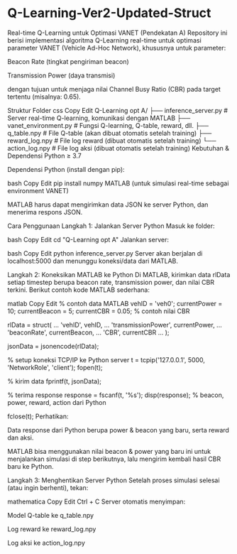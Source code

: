 # Q-Learning-Ver2-Updated-Struct

Real-time Q-Learning untuk Optimasi VANET (Pendekatan A)
Repository ini berisi implementasi algoritma Q-Learning real-time untuk optimasi parameter VANET (Vehicle Ad-Hoc Network), khususnya untuk parameter:

Beacon Rate (tingkat pengiriman beacon)

Transmission Power (daya transmisi)

dengan tujuan untuk menjaga nilai Channel Busy Ratio (CBR) pada target tertentu (misalnya: 0.65).

Struktur Folder
css
Copy
Edit
Q-Learning opt A/
├── inference_server.py     # Server real-time Q-learning, komunikasi dengan MATLAB
├── vanet_environment.py    # Fungsi Q-learning, Q-table, reward, dll.
├── q_table.npy             # File Q-table (akan dibuat otomatis setelah training)
├── reward_log.npy          # File log reward (dibuat otomatis setelah training)
└── action_log.npy          # File log aksi (dibuat otomatis setelah training)
Kebutuhan & Dependensi
Python ≥ 3.7

Dependensi Python (install dengan pip):

bash
Copy
Edit
pip install numpy
MATLAB (untuk simulasi real-time sebagai environment VANET)

MATLAB harus dapat mengirimkan data JSON ke server Python, dan menerima respons JSON.

Cara Penggunaan
Langkah 1: Jalankan Server Python
Masuk ke folder:

bash
Copy
Edit
cd "Q-Learning opt A"
Jalankan server:

bash
Copy
Edit
python inference_server.py
Server akan berjalan di localhost:5000 dan menunggu koneksi/data dari MATLAB.

Langkah 2: Koneksikan MATLAB ke Python
Di MATLAB, kirimkan data rlData setiap timestep berupa beacon rate, transmission power, dan nilai CBR terkini. Berikut contoh kode MATLAB sederhana:

matlab
Copy
Edit
% contoh data MATLAB
vehID = 'veh0';
currentPower = 10;
currentBeacon = 5;
currentCBR = 0.05; % contoh nilai CBR

rlData = struct( ...
    'vehID', vehID, ...
    'transmissionPower', currentPower, ...
    'beaconRate', currentBeacon, ...
    'CBR', currentCBR ...
);

jsonData = jsonencode(rlData);

% setup koneksi TCP/IP ke Python server
t = tcpip('127.0.0.1', 5000, 'NetworkRole', 'client');
fopen(t);

% kirim data
fprintf(t, jsonData);

% terima response
response = fscanf(t, '%s');
disp(response);  % beacon, power, reward, action dari Python

fclose(t);
Perhatikan:

Data response dari Python berupa power & beacon yang baru, serta reward dan aksi.

MATLAB bisa menggunakan nilai beacon & power yang baru ini untuk menjalankan simulasi di step berikutnya, lalu mengirim kembali hasil CBR baru ke Python.

Langkah 3: Menghentikan Server Python
Setelah proses simulasi selesai (atau ingin berhenti), tekan:

mathematica
Copy
Edit
Ctrl + C
Server otomatis menyimpan:

Model Q-table ke q_table.npy

Log reward ke reward_log.npy

Log aksi ke action_log.npy
